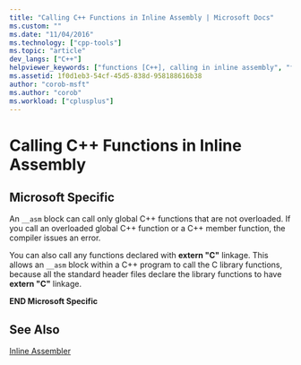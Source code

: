 ```yaml
---
title: "Calling C++ Functions in Inline Assembly | Microsoft Docs"
ms.custom: ""
ms.date: "11/04/2016"
ms.technology: ["cpp-tools"]
ms.topic: "article"
dev_langs: ["C++"]
helpviewer_keywords: ["functions [C++], calling in inline assembly", "function calls, C++ functions", "function calls, in inline assembly", "Visual C++, functions", "inline assembly, calling functions", "__asm keyword [C++], calling functions"]
ms.assetid: 1f0d1eb3-54cf-45d5-838d-958188616b38
author: "corob-msft"
ms.author: "corob"
ms.workload: ["cplusplus"]
---
```

# Calling C++ Functions in Inline Assembly
## Microsoft Specific  
 An `__asm` block can call only global C++ functions that are not overloaded. If you call an overloaded global C++ function or a C++ member function, the compiler issues an error.  
  
 You can also call any functions declared with **extern "C"** linkage. This allows an `__asm` block within a C++ program to call the C library functions, because all the standard header files declare the library functions to have **extern "C"** linkage.  
  
 **END Microsoft Specific**  
  
## See Also  
 [Inline Assembler](../../assembler/inline/inline-assembler.md)